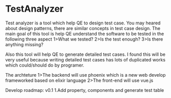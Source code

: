 # TestAnalyzer

Test analyzer is a tool which help QE to design test case.
You may heared about design patterns, there are similar concepts in test case design. The main goal of this tool is help QE understand the software to be tested in the following three aspect
1>What we tested?
2>Is the test enough?
3>Is there anything missing?

Also this tool will help QE to generate detailed test cases. I found this will be very useful because writing detailed test cases has lots of duplicated works which could/should do by programer.

The archteture
1>The backend will use phoenix which is a new web develop frameworked based on elixir language
2>The front-end will use vue.js

Develop roadmap:
v0.1
1.Add property, components and generate test table

